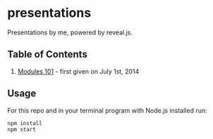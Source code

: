 presentations
=============

Presentations by me, powered by reveal.js.


Table of Contents
-----------------

1. [Modules 101](presentations/modules-101.md) - first given on July 1st, 2014


Usage
-----

For this repo and in your terminal program with Node.js installed run:

```bash
npm install
npm start
```
